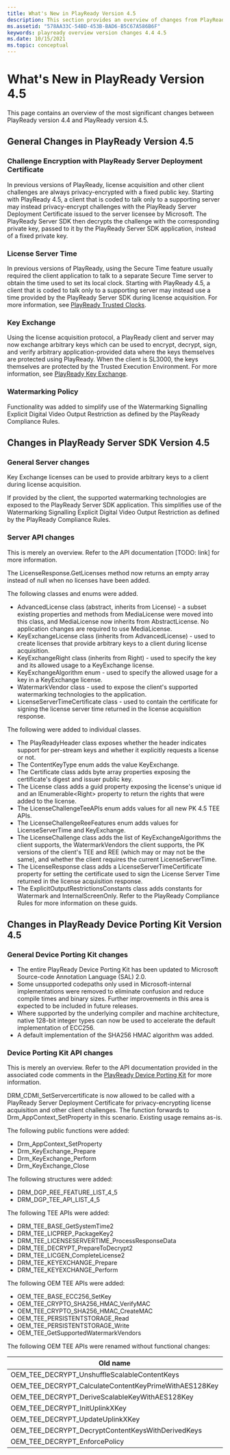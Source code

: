 ```yaml
---
title: What's New in PlayReady Version 4.5
description: This section provides an overview of changes from PlayReady version 4.4 to PlayReady version 4.5.
ms.assetid: "578AA33C-54BD-453B-BAD6-B5C67A586B6F"
keywords: playready overview version changes 4.4 4.5
ms.date: 10/15/2021
ms.topic: conceptual
---
```


# What's New in PlayReady Version 4.5

This page contains an overview of the most significant changes between PlayReady version 4.4 and PlayReady version 4.5.

## General Changes in PlayReady Version 4.5

### Challenge Encryption with PlayReady Server Deployment Certificate

In previous versions of PlayReady, license acquisition and other client challenges are always privacy-encrypted with a fixed public key. Starting with PlayReady 4.5, a client that is coded to talk only to a supporting server may instead privacy-encrypt challenges with the PlayReady Server Deployment Certificate issued to the server licensee by Microsoft. The PlayReady Server SDK then decrypts the challenge with the corresponding private key, passed to it by the PlayReady Server SDK application, instead of a fixed private key.

### License Server Time

In previous versions of PlayReady, using the Secure Time feature usually required the client application to talk to a separate Secure Time server to obtain the time used to set its local clock. Starting with PlayReady 4.5, a client that is coded to talk only to a supporting server may instead use a time provided by the PlayReady Server SDK during license acquisition. For more information, see [PlayReady Trusted Clocks](../../Features/trusted-clocks.md).

### Key Exchange

Using the license acquisition protocol, a PlayReady client and server may now exchange arbitrary keys which can be used to encrypt, decrypt, sign, and verify arbitrary application-provided data where the keys themselves are protected using PlayReady. When the client is SL3000, the keys themselves are protected by the Trusted Execution Environment. For more information, see [PlayReady Key Exchange](../../Features/key-exchange.md).

### Watermarking Policy

Functionality was added to simplify use of the Watermarking Signalling Explicit Digital Video Output Restriction as defined by the PlayReady Compliance Rules.

## Changes in PlayReady Server SDK Version 4.5

### General Server changes

Key Exchange licenses can be used to provide arbitrary keys to a client during license acquisition.

If provided by the client, the supported watermarking technologies are exposed to the PlayReady Server SDK application. This simplifies use of the Watermarking Signalling Explicit Digital Video Output Restriction as defined by the PlayReady Compliance Rules.

### Server API changes

This is merely an overview. Refer to the API documentation [TODO: link] for more information.

The LicenseResponse.GetLicenses method now returns an empty array instead of null when no licenses have been added.

The following classes and enums were added.

* AdvancedLicense class (abstract, inherits from License) - a subset existing properties and methods from MediaLicense were moved into this class, and MediaLicense now inherits from AbstractLicense. No application changes are required to use MediaLicense.
* KeyExchangeLicense class (inherits from AdvancedLicense) - used to create licenses that provide arbitrary keys to a client during license acquisition.
* KeyExchangeRight class (inherits from Right) - used to specify the key and its allowed usage to a KeyExchange license.
* KeyExchangeAlgorithm enum - used to specify the allowed usage for a key in a KeyExchange license.
* WatermarkVendor class - used to expose the client's supported watermarking technologies to the application.
* LicenseServerTimeCertificate class - used to contain the certificate for signing the license server time returned in the license acquisition response.

The following were added to individual classes.

* The PlayReadyHeader class exposes whether the header indicates support for per-stream keys and whether it explicitly requests a license or not.
* The ContentKeyType enum adds the value KeyExchange.
* The Certificate class adds byte array properties exposing the certificate's digest and issuer public key.
* The License class adds a guid property exposing the license's unique id and an IEnumerable\<Right\> property to return the rights that were added to the license.
* The LicenseChallengeTeeAPIs enum adds values for all new PK 4.5 TEE APIs.
* The LicenseChallengeReeFeatures enum adds values for LicenseServerTime and KeyExchange.
* The LicenseChallenge class adds the list of KeyExchangeAlgorithms the client supports, the WatermarkVendors the client supports, the PK versions of the client's TEE and REE (which may or may not be the same), and whether the client requires the current LicenseServerTime.
* The LicenseResponse class adds a LicenseServerTimeCertificate property for setting the certificate used to sign the License Server Time returned in the license acquisition response.
* The ExplicitOutputRestrictionsConstants class adds constants for Watermark and InternalScreenOnly. Refer to the PlayReady Compliance Rules for more information on these guids.

## Changes in PlayReady Device Porting Kit Version 4.5

### General Device Porting Kit changes

* The entire PlayReady Device Porting Kit has been updated to Microsoft Source-code Annotation Language (SAL) 2.0.
* Some unsupported codepaths only used in Microsoft-internal implementations were removed to eliminate confusion and reduce compile times and binary sizes. Further improvements in this area is expected to be included in future releases.
* Where supported by the underlying compiler and machine architecture, native 128-bit integer types can now be used to accelerate the default implementation of ECC256.
* A default implementation of the SHA256 HMAC algorithm was added.

### Device Porting Kit API changes

This is merely an overview. Refer to the API documentation provided in the associated code comments in the [PlayReady Device Porting Kit](/playready/overview/device-porting-kit) for more information.

DRM_CDMI_SetServercertificate is now allowed to be called with a PlayReady Server Deployment Certificate for privacy-encrypting license acquisition and other client challenges. The function forwards to Drm_AppContext_SetProperty in this scenario. Existing usage remains as-is.

The following public functions were added:

* Drm_AppContext_SetProperty
* Drm_KeyExchange_Prepare
* Drm_KeyExchange_Perform
* Drm_KeyExchange_Close

The following structures were added:

* DRM_DGP_REE_FEATURE_LIST_4_5
* DRM_DGP_TEE_API_LIST_4_5

The following TEE APIs were added:

* DRM_TEE_BASE_GetSystemTime2
* DRM_TEE_LICPREP_PackageKey2
* DRM_TEE_LICENSESERVERTIME_ProcessResponseData
* DRM_TEE_DECRYPT_PrepareToDecrypt2
* DRM_TEE_LICGEN_CompleteLicense2
* DRM_TEE_KEYEXCHANGE_Prepare
* DRM_TEE_KEYEXCHANGE_Perform

The following OEM TEE APIs were added:

* OEM_TEE_BASE_ECC256_SetKey
* OEM_TEE_CRYPTO_SHA256_HMAC_VerifyMAC
* OEM_TEE_CRYPTO_SHA256_HMAC_CreateMAC
* OEM_TEE_PERSISTENTSTORAGE_Read
* OEM_TEE_PERSISTENTSTORAGE_Write
* OEM_TEE_GetSupportedWatermarkVendors

The following OEM TEE APIs were renamed without functional changes:

| Old name                                              | New name                                           |
|-------------------------------------------------------|----------------------------------------------------|
| OEM_TEE_DECRYPT_UnshuffleScalableContentKeys          | OEM_TEE_BASE_UnshuffleScalableContentKeys          |
| OEM_TEE_DECRYPT_CalculateContentKeyPrimeWithAES128Key | OEM_TEE_BASE_CalculateContentKeyPrimeWithAES128Key |
| OEM_TEE_DECRYPT_DeriveScalableKeyWithAES128Key        | OEM_TEE_BASE_DeriveScalableKeyWithAES128Key        |
| OEM_TEE_DECRYPT_InitUplinkXKey                        | OEM_TEE_BASE_InitUplinkXKey                        |
| OEM_TEE_DECRYPT_UpdateUplinkXKey                      | OEM_TEE_BASE_UpdateUplinkXKey                      |
| OEM_TEE_DECRYPT_DecryptContentKeysWithDerivedKeys     | OEM_TEE_BASE_DecryptContentKeysWithDerivedKeys     |
| OEM_TEE_DECRYPT_EnforcePolicy                         | OEM_TEE_POLICY_Enforce                             |
